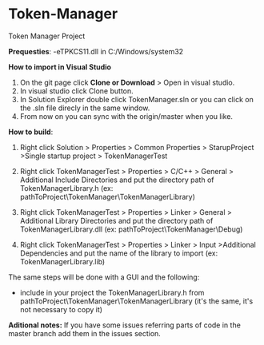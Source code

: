 # Token-Manager
Token Manager Project




**Prequesties**:
-eTPKCS11.dll in C:/Windows/system32



**How to import in Visual Studio**
1. On the git page click **Clone or Download** > Open in visual studio.
2. In visual studio click Clone button. 
3. In Solution Explorer double click TokenManager.sln or you can click on the .sln file direcly in the same window.
4. From now on you can sync with the origin/master when you like.



**How to build**:
1. Right click Solution > Properties > Common Properties > StarupProject >Single startup project > TokenManagerTest

2. Right click TokenManagerTest > Properties > C/C++ > General > Additional Include Directories and put the directory path of TokenManagerLibrary.h (ex: pathToProject\TokenManager\TokenManagerLibrary)

3. Right click TokenManagerTest > Properties > Linker > General > Additional Library Directories and put the directory path of TokenManagerLibrary.dll (ex: pathToProject\TokenManager\Debug)

4. Right click TokenManagerTest > Properties > Linker > Input >Additional Dependencies and put the name of the library to import 
(ex: TokenManagerLibrary.lib)

The same steps will be done with a GUI and the following:
- include in your project the TokenManagerLibrary.h from pathToProject\TokenManager\TokenManagerLibrary (it's the same, it's not necessary to copy it)



**Aditional notes:**
If you have some issues referring parts of code in the master branch add them in the issues section.
